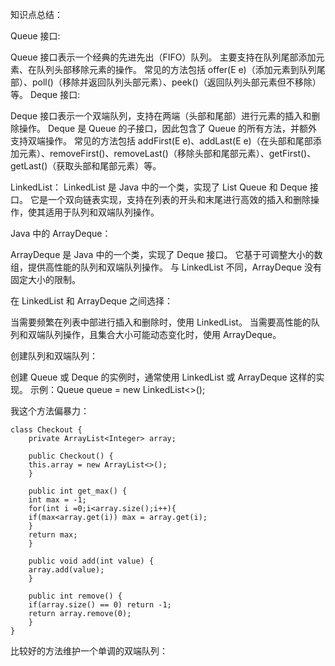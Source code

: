 知识点总结：

Queue 接口:

Queue 接口表示一个经典的先进先出（FIFO）队列。
主要支持在队列尾部添加元素、在队列头部移除元素的操作。
常见的方法包括 offer(E e)（添加元素到队列尾部）、poll()（移除并返回队列头部元素）、peek()（返回队列头部元素但不移除）等。
Deque 接口:

Deque 接口表示一个双端队列，支持在两端（头部和尾部）进行元素的插入和删除操作。
Deque 是 Queue 的子接口，因此包含了 Queue 的所有方法，并额外支持双端操作。
常见的方法包括 addFirst(E e)、addLast(E e)（在头部和尾部添加元素）、removeFirst()、removeLast()（移除头部和尾部元素）、getFirst()、getLast()（获取头部和尾部元素）等。

LinkedList：
LinkedList 是 Java 中的一个类，实现了 List Queue 和 Deque 接口。
它是一个双向链表实现，支持在列表的开头和末尾进行高效的插入和删除操作，使其适用于队列和双端队列操作。

Java 中的 ArrayDeque：

ArrayDeque 是 Java 中的一个类，实现了 Deque 接口。
它基于可调整大小的数组，提供高性能的队列和双端队列操作。
与 LinkedList 不同，ArrayDeque 没有固定大小的限制。

在 LinkedList 和 ArrayDeque 之间选择：

当需要频繁在列表中部进行插入和删除时，使用 LinkedList。
当需要高性能的队列和双端队列操作，且集合大小可能动态变化时，使用 ArrayDeque。

创建队列和双端队列：

创建 Queue 或 Deque 的实例时，通常使用 LinkedList 或 ArrayDeque 这样的实现。
示例：Queue<Integer> queue = new LinkedList<>();


我这个方法偏暴力：
```code
class Checkout {
    private ArrayList<Integer> array;

    public Checkout() {
    this.array = new ArrayList<>();
    }
    
    public int get_max() {
    int max = -1;
    for(int i =0;i<array.size();i++){
    if(max<array.get(i)) max = array.get(i);
    }
    return max;
    }
    
    public void add(int value) {
    array.add(value);
    }
    
    public int remove() {
    if(array.size() == 0) return -1;
    return array.remove(0);
    }
}
```
比较好的方法维护一个单调的双端队列：



